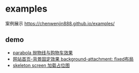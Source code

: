# examples
案例展示 https://chenwenjin888.github.io/examples/

## demo
* [parabola 抛物线与购物车效果](https://chenwenjin888.github.io/examples/demo/parabola/index.html)
* [网站首页-背景固定效果 background-attachment: fixed布局](https://chenwenjin888.github.io/examples/demo/home-pages/home1/index.html)
* [skeleton screen 加载占位图](https://chenwenjin888.github.io/examples/demo/skeleton-screen/index.html)
